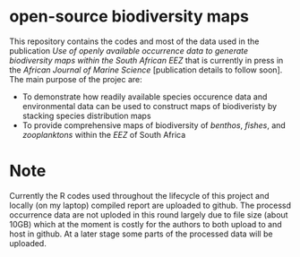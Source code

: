 
<!-- README.md is generated from README.Rmd. Please edit that file -->

# open-source biodiversity maps

<!-- badges: start -->

<!-- badges: end -->

This repository contains the codes and most of the data used in the
publication *Use of openly available occurrence data to generate
biodiversity maps within the South African EEZ* that is currently in
press in the *African Journal of Marine Science* \[publication details
to follow soon\]. The main purpose of the projec are:

  - To demonstrate how readily available species occurence data and
    environmental data can be used to construct maps of biodiveristy by
    stacking species distribution maps
  - To provide comprehensive maps of biodiversity of *benthos*,
    *fishes*, and *zooplanktons* within the *EEZ* of South Africa

# Note

Currently the R codes used throughout the lifecycle of this project and
locally (on my laptop) compiled report are uploaded to github. The
processd occurrence data are not uploded in this round largely due to
file size (about 10GB) which at the moment is costly for the authors to
both upload to and host in github. At a later stage some parts of the
processed data will be uploaded.
